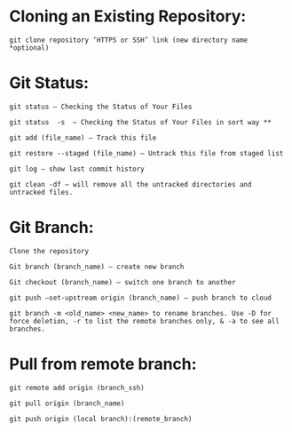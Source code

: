 # Cloning an Existing Repository:
```git clone repository ‘HTTPS or SSH’ link (new directory name *optional)```

# Git Status:
```git status — Checking the Status of Your Files```

```git status  -s  — Checking the Status of Your Files in sort way **```

```git add (file_name) — Track this file```

```git restore --staged (file_name) — Untrack this file from staged list```

```git log — show last commit history```

```git clean -df — will remove all the untracked directories and untracked files.```

# Git Branch:
```Clone the repository```

```Git branch (branch_name) — create new branch```

```Git checkout (branch_name) — switch one branch to another```

```git push –set-upstream origin (branch_name) — push branch to cloud```

```git branch -m <old_name> <new_name> to rename branches. Use -D for force deletion, -r to list the remote branches only, & -a to see all branches.```

# Pull from remote branch:
```git remote add origin (branch_ssh)```

```git pull origin (branch_name)```

```git push origin (local branch):(remote_branch)```

